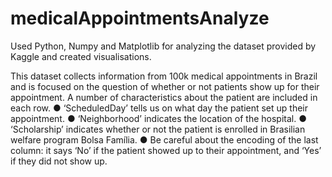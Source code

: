 # medicalAppointmentsAnalyze

Used Python, Numpy and Matplotlib for analyzing the dataset provided by Kaggle and created visualisations.

This dataset collects information from 100k medical appointments in Brazil and 
is focused on the question of whether or not patients show up for their appointment. 
A number of characteristics about the patient are included in each row.
● ‘ScheduledDay’ tells us on what day the patient set up their appointment.
● ‘Neighborhood’ indicates the location of the hospital.
● ‘Scholarship’ indicates whether or not the patient is enrolled in Brasilian welfare
program Bolsa Família.
● Be careful about the encoding of the last column: it says ‘No’ if the patient showed up to their
appointment, and ‘Yes’ if they did not show up.
